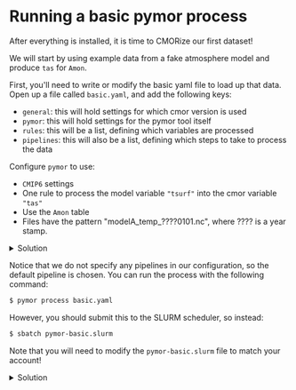 Running a basic pymor process
=============================

After everything is installed, it is time to CMORize our first dataset!

We will start by using example data from a fake atmosphere model and produce `tas` for `Amon`.

First, you'll need to write or modify the basic yaml file to load up that data. Open up a file
called `basic.yaml`, and add the following keys:
* `general`: this will hold settings for which cmor version is used
* `pymor`: this will hold settings for the pymor tool itself
* `rules`: this will be a list, defining which variables are processed
* `pipelines`: this will also be a list, defining which steps to take to process the data

Configure `pymor` to use:
* `CMIP6` settings
* One rule to process the model variable `"tsurf"` into the cmor variable `"tas"`
* Use the `Amon` table
* Files have the pattern "modelA_temp_????0101.nc", where ???? is a year stamp.

<details>
  <summary>Solution</summary>

  Here is how the yaml file could look like:

  ```yaml
  general:
    cmor_version: CMIP6
    CMIP_Tables_Dir: /work/ab0995/a270243/pymor_workshop/cmip6-cmor-tables/Tables/
    CV_Dir: /work/ab0995/a270243/pymor_workshop/cmip6-cmor-tables/CMIP6_CVs/
  pymor:
    warn_on_no_rule: False
    # dask_cluster: local
    # dask_cluster_scaling_mode: fixed
    # fixed_jobs: 1

  rules:
    - name: "linear trend example"
      cmor_variable: tas 
      experiment_id: "piControl"
      grid_label: "gn"
      model_component: "atmos"
      model_variable: tsurf
      output_directory: "."
      source_id: AWI-CM-1-1-HR
      table_name: "Amon"
      variant_label: "r1i1p1f1"
      inputs:
        - pattern: "modelA_temp_....0101.nc"
          path: "/work/ab0995/a270243/pymor_workshop/exercises/data"
  ```
</details>

Notice that we do not specify any pipelines in our configuration, so the default pipeline
is chosen. You can run the process with the following command:

```bash
$ pymor process basic.yaml
```

However, you should submit this to the SLURM scheduler, so instead:
```bash
$ sbatch pymor-basic.slurm
```

Note that you will need to modify the `pymor-basic.slurm` file to match your account!

<details>
  <summary>Solution</summary>
  ```diff
  #!/bin/bash -e
  #SBATCH --job-name=pymorize-controller  # <<< This is the main job, it will launch subjobs if you have Dask enabled.
  - #SBATCH --account=ab0246                # <<< Adapt this to your computing account!
  + #SBATCH --account=<YOUR_ACCOUNT>        # <<< Adapt this to your computing account!
  #SBATCH --partition=compute
  #SBATCH --nodes=1
  #SBATCH --time=00:30:00                 # <<< You may need more time, adapt as needed!
  + clause for conda activate ...

  - cd /work/ab0246/a270077/SciComp/Projects/pymor-workshop/exercises/basic/
  + cd <YOUR_FOLDER>
  which pymor
  time pymor process basic.yaml 
  ```
</details>
